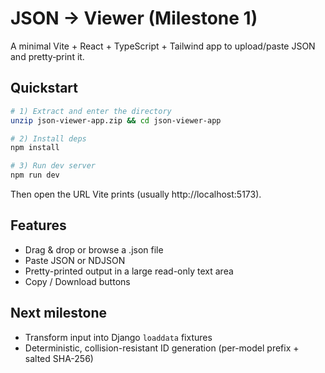 # JSON → Viewer (Milestone 1)

A minimal Vite + React + TypeScript + Tailwind app to upload/paste JSON and pretty‑print it.

## Quickstart

```bash
# 1) Extract and enter the directory
unzip json-viewer-app.zip && cd json-viewer-app

# 2) Install deps
npm install

# 3) Run dev server
npm run dev
```

Then open the URL Vite prints (usually http://localhost:5173).

## Features
- Drag & drop or browse a .json file
- Paste JSON or NDJSON
- Pretty-printed output in a large read-only text area
- Copy / Download buttons

## Next milestone
- Transform input into Django `loaddata` fixtures
- Deterministic, collision-resistant ID generation (per-model prefix + salted SHA-256)
